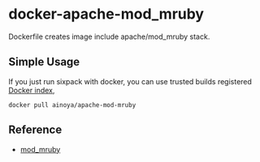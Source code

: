 docker-apache-mod_mruby
=======================

Dockerfile creates image include apache/mod_mruby stack.

## Simple Usage

If you just run sixpack with docker, you can use trusted builds registered [Docker index][di],

    docker pull ainoya/apache-mod-mruby


## Reference

- [mod_mruby](https://github.com/matsumoto-r/mod_mruby)


[di]: https://registry.hub.docker.com/u/ainoya/apache-mod-mruby/
